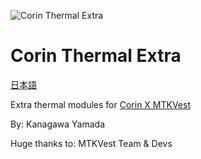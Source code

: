 ![Corin Thermal Extra](https://github.com/user-attachments/assets/32b7b6ca-bb36-4018-9aa4-b348d0cf9360)

# Corin Thermal Extra

[日本語](./README_JP.md)

Extra thermal modules for [Corin X MTKVest](https://github.com/LoggingNewMemory/CorinXMTKVest)

By: Kanagawa Yamada

Huge thanks to: MTKVest Team & Devs
